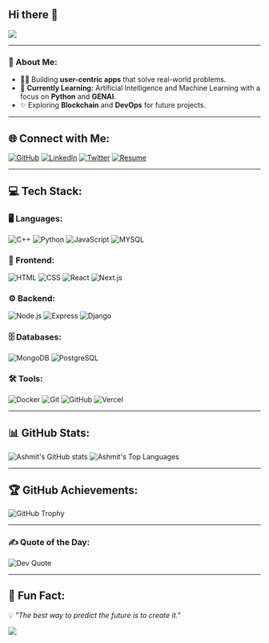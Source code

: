 ## Hi there 👋
<img src="https://readme-typing-svg.herokuapp.com/?font=Fira+Code&size=28&pause=1000&color=29DB9E&width=500&lines=Hello+World!+🌍;I'm+Ashmit+Gupta;A+Enthusiastic+Machine+Learning+Engineer!"/>

---

### 🚀 About Me:
- 👨‍💻 Building **user-centric apps** that solve real-world problems.
- 🌱 **Currently Learning:** Artificial Intelligence and Machine Learning with a focus on **Python** and **GENAI**.
- ✨ Exploring **Blockchain** and **DevOps** for future projects.

---

## 🌐 Connect with Me:
[![GitHub](https://img.shields.io/badge/GitHub-171515?logo=github&logoColor=white)](https://github.com/ashmitguppta) 
[![LinkedIn](https://img.shields.io/badge/LinkedIn-0A66C2?logo=linkedin&logoColor=white)](https://www.linkedin.com/in/ashmitgupta-b399a224b/) 
[![Twitter](https://img.shields.io/badge/Twitter-1DA1F2?logo=twitter&logoColor=white)](https://x.com/ashx__) 
[![Resume](https://img.shields.io/badge/Portfolio-29DB9E?logo=google-chrome&logoColor=white)](https://drive.google.com/drive/folders/1ydZgtkL5qajKpW_ytdo5mzm1xcYcruIl?usp=sharing)

---

## 💻 Tech Stack:

### 🖥️ Languages:
![C++](https://img.shields.io/badge/-C++-00599C?style=flat-square&logo=c%2B%2B&logoColor=white)
![Python](https://img.shields.io/badge/-Python-3776AB?style=flat-square&logo=python&logoColor=white)
![JavaScript](https://img.shields.io/badge/-JavaScript-F7DF1E?style=flat-square&logo=javascript&logoColor=black)
![MYSQL](https://img.shields.io/badge/-MYSQL-3178C6?style=flat-square&logo=MYSQL&logoColor=white)

### 🎨 Frontend:
![HTML](https://img.shields.io/badge/-HTML-E34F26?style=flat-square&logo=html5&logoColor=white)
![CSS](https://img.shields.io/badge/-CSS-1572B6?style=flat-square&logo=css3&logoColor=white)
![React](https://img.shields.io/badge/-React-61DAFB?style=flat-square&logo=react&logoColor=black)
![Next.js](https://img.shields.io/badge/-Next.js-000000?style=flat-square&logo=nextdotjs&logoColor=white)

### ⚙️ Backend:
![Node.js](https://img.shields.io/badge/-Node.js-339933?style=flat-square&logo=nodedotjs&logoColor=white)
![Express](https://img.shields.io/badge/-Express-000000?style=flat-square&logo=express&logoColor=white)
![Django](https://img.shields.io/badge/-Django-092E20?style=flat-square&logo=django&logoColor=white)

### 🗄️ Databases:
![MongoDB](https://img.shields.io/badge/-MongoDB-47A248?style=flat-square&logo=mongodb&logoColor=white)
![PostgreSQL](https://img.shields.io/badge/-PostgreSQL-4169E1?style=flat-square&logo=postgresql&logoColor=white)

### 🛠️ Tools:
![Docker](https://img.shields.io/badge/-Docker-2496ED?style=flat-square&logo=docker&logoColor=white)
![Git](https://img.shields.io/badge/-Git-F05032?style=flat-square&logo=git&logoColor=white)
![GitHub](https://img.shields.io/badge/-GitHub-181717?style=flat-square&logo=github&logoColor=white)
![Vercel](https://img.shields.io/badge/-Vercel-000000?style=flat-square&logo=vercel&logoColor=white)

---

## 📊 GitHub Stats:
![Ashmit's GitHub stats](https://github-readme-stats.vercel.app/api?username=RajAryan2201&show_icons=true&theme=react&hide_border=true)
![Ashmit's Top Languages](https://github-readme-stats.vercel.app/api/top-langs/?username=RajAryan2201&layout=compact&theme=react&hide_border=true)

---

## 🏆 GitHub Achievements:
![GitHub Trophy](https://github-profile-trophy.vercel.app/?username=RajAryan2201&theme=dracula&margin-w=4)

---

### ✍️ Quote of the Day:
![Dev Quote](https://quotes-github-readme.vercel.app/api?type=horizontal&theme=gruvbox)

---

## 🌟 Fun Fact:
💡 *"The best way to predict the future is to create it."*

![](https://komarev.com/ghpvc/?username=RajAryan2201&color=green)
